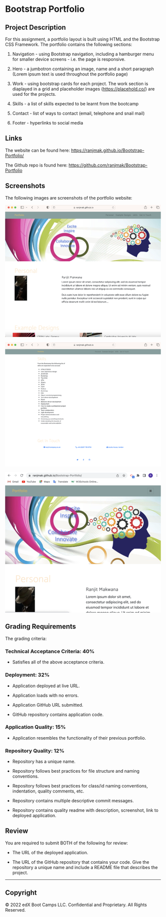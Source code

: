 # Bootstrap Portfolio

## Project Description

For this assignment, a portfolio layout is built using HTML and the Bootstrap CSS Framework. The portfolio contains the following sections:

1. Navigation - using Bootstrap navigation, including a hamburger menu for smaller device screens - i.e. the page is responsive.
2. Hero - a jumbotron containing an image, name and a short paragraph (Lorem ipsum text is used throughout the portfolio page)
3. Work -  using bootstrap cards for each project. The work section is diaplayed in a grid and placeholder images (https://placehold.co/) are used for the projects. 

4. Skills - a list of skills expected to be learnt from the bootcamp

5. Contact - list of ways to contact (email, telephone and snail mail)

6. Footer - hyperlinks to social media
    
## Links

The website can be found here: https://ranjmak.github.io/Bootstrap-Portfolio/

The Github repo is found here:  https://github.com/ranjmak/Bootstrap-Portfolio


## Screenshots
The following images are screenshots of the portfolio website:

![The portfolio website page](./images/portfolio-page.png)

![The bottom part of the portfolio website page](./images/portfolio-pagebottom.png)

![Image shows a version of the portfolio website for smaller screens](./images/portfolio-small.png)

## Grading Requirements

The grading criteria: 

### Technical Acceptance Criteria: 40%

* Satisfies all of the above acceptance criteria.

### Deployment: 32%

* Application deployed at live URL.

* Application loads with no errors.

* Application GitHub URL submitted.

* GitHub repository contains application code.

### Application Quality: 15%

* Application resembles the functionality of their previous portfolio.

### Repository Quality: 12%

* Repository has a unique name.

* Repository follows best practices for file structure and naming conventions.

* Repository follows best practices for class/id naming conventions, indentation, quality comments, etc.

* Repository contains multiple descriptive commit messages.

* Repository contains quality readme with description, screenshot, link to deployed application.

## Review

You are required to submit BOTH of the following for review:

* The URL of the deployed application.

* The URL of the GitHub repository that contains your code. Give the repository a unique name and include a README file that describes the project.

---

## Copyright

© 2022 edX Boot Camps LLC. Confidential and Proprietary. All Rights Reserved.
